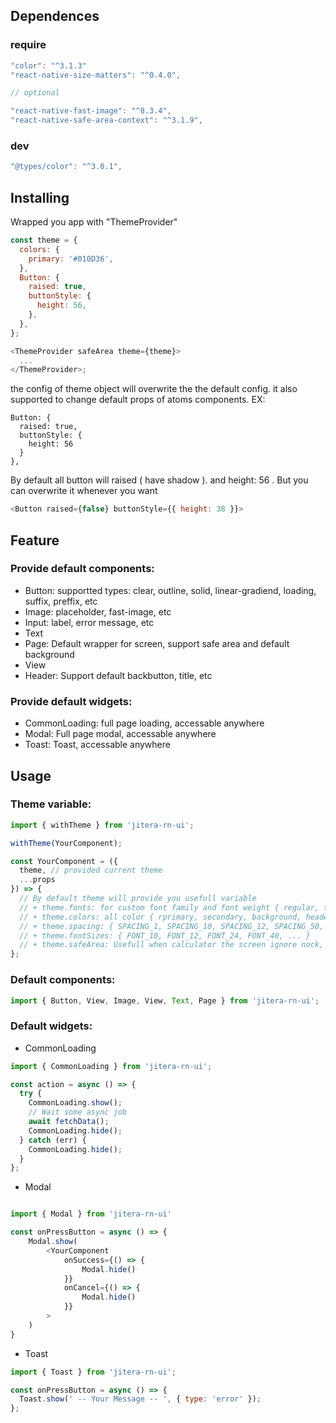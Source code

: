 ## Dependences

### require

```javascript
"color": "^3.1.3"
"react-native-size-matters": "^0.4.0",

// optional

"react-native-fast-image": "^8.3.4",
"react-native-safe-area-context": "^3.1.9",
```

### dev

```javascript
"@types/color": "^3.0.1",
```

## Installing

Wrapped you app with "ThemeProvider"

```javascript
const theme = {
  colors: {
    primary: '#010D36',
  },
  Button: {
    raised: true,
    buttonStyle: {
      height: 56,
    },
  },
};

<ThemeProvider safeArea theme={theme}>
  ...
</ThemeProvider>;
```

the config of theme object will overwrite the the default config.
it also supported to change default props of atoms components. EX:

```
Button: {
  raised: true,
  buttonStyle: {
    height: 56
  }
},
```

By default all button will raised ( have shadow ). and height: 56 . But you can overwrite it whenever you want

```javascript
<Button raised={false} buttonStyle={{ height: 38 }}>
```

## Feature

### Provide default components:

- Button: supportted types: clear, outline, solid, linear-gradiend, loading, suffix, preffix, etc
- Image: placeholder, fast-image, etc
- Input: label, error message, etc
- Text
- Page: Default wrapper for screen, support safe area and default background
- View
- Header: Support default backbutton, title, etc

### Provide default widgets:

- CommonLoading: full page loading, accessable anywhere
- Modal: Full page modal, accessable anywhere
- Toast: Toast, accessable anywhere

## Usage

### Theme variable:

```javascript
import { withTheme } from 'jitera-rn-ui';

withTheme(YourComponent);

const YourComponent = ({
  theme, // provided current theme
  ...props
}) => {
  // By default theme will provide you usefull variable
  // + theme.fonts: for custom font family and font weight { regular, thin, light, black, medium, bold }
  // + theme.colors: all color { rprimary, secondary, background, header, success, error, ... }
  // + theme.spacing: { SPACING_1, SPACING_10, SPACING_12, SPACING_50, ... }
  // + theme.fontSizes: { FONT_10, FONT_12, FONT_24, FONT_40, ... }
  // + theme.safeArea: Usefull when calculator the screen ignore nock, statusbar, etc { top, bottom, left, right }
};
```

### Default components:

```javascript
import { Button, View, Image, View, Text, Page } from 'jitera-rn-ui';
```

### Default widgets:

- CommonLoading

```javascript
import { CommonLoading } from 'jitera-rn-ui';

const action = async () => {
  try {
    CommonLoading.show();
    // Wait some async job
    await fetchData();
    CommonLoading.hide();
  } catch (err) {
    CommonLoading.hide();
  }
};
```

- Modal

```javascript

import { Modal } from 'jitera-rn-ui'

const onPressButton = async () => {
    Modal.show(
        <YourComponent
            onSuccess={() => {
                Modal.hide()
            }}
            onCancel={() => {
                Modal.hide()
            }}
        >
    )
}

```

- Toast

```javascript
import { Toast } from 'jitera-rn-ui';

const onPressButton = async () => {
  Toast.show(' -- Your Message -- ', { type: 'error' });
};
```

